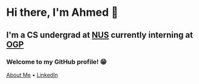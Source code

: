 # Hi there, I'm Ahmed 👋 
## I'm a CS undergrad at [NUS](https://nus.edu.sg) currently interning at [OGP](https://www.open.gov.sg)
### Welcome to my GitHub profile! 😁
[About Me](https://madanalogy.dev/) • [LinkedIn](https://www.linkedin.com/in/ahmed-bahajjaj/)
